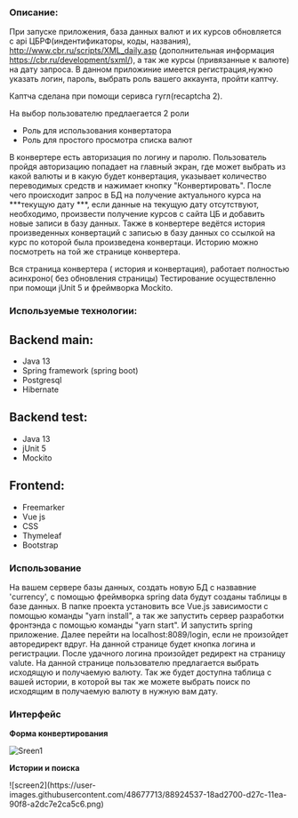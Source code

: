 
<h3>Описание:</h3>

При запуске приложения, база данных валют и их курсов обновляется  с api ЦБРФ(индентификаторы, коды, названия), http://www.cbr.ru/scripts/XML_daily.asp (дополнительная информация https://cbr.ru/development/sxml/), а так же курсы (привязанные к валюте) на дату запроса.
В данном приложиние имеется регистрация,нужно указать логин, пароль, выбрать роль вашего аккаунта, пройти каптчу.

<p>Каптча сделана при помощи серивса гугл(recaptcha 2).</p>

На выбор пользователю предлаегается 2 роли
<ul>
   <li>Роль для использования конвертатора</li>
   <li>Роль для простого просмотра списка валют</li>
</ul>

В конвертере  есть авторизация по логину и паролю. Пользователь пройдя авторизацию попадает на главный экран, где может выбрать из какой валюты и в какую будет конвертация, указывает количество переводимых средств и нажимает кнопку "Конвертировать". После чего происходит запрос в БД на получение актуального курса на ***текущую дату ***, если данные на текущую дату отсутствуют, необходимо, произвести получение курсов с сайта ЦБ и добавить новые записи в базу данных. Также в конвертере ведётся история произведенных конвертаций с записью в базу данных со ссылкой на курс по которой была произведена конвертаци. Историю можно посмотреть на той же странице конвертера.

Вся страница конвертера ( история и конвертация), работает полностью асинхроно( без обновления страницы)
Тестирование осуществленно при помощи jUnit 5 и фреймворка Mockito.

<h3>Используемые технологии:</h3>

<h2>Backend main:</h2>
<ul>
   <li>Java 13</li>
   <li>Spring framework (spring boot)</li>
   <li>Postgresql</li>
   <li>Hibernate</li>
</ul>

<h2>Backend test:</h2>
<ul>
   <li>Java 13</li>
   <li>jUnit 5</li>
   <li>Mockito</li>
</ul>

 <h2>Frontend:</h2>
<ul>
   <li>Freemarker</li>
   <li>Vue js</li>
   <li>CSS</li>
   <li>Thymeleaf</li>
   <li>Bootstrap</li>
</ul>
  
<h3>Использование</h3>

   На вашем сервере базы данных, создать новую БД с назвавние 'currency', с помощью фреймворка spring data будут созданы таблицы в базе данных.
   В папке проекта установить все Vue.js зависимости с помощью команды "yarn install", а так же запустить сервер разработки фронтэнда с помощью команды "yarn start". И запустить spring приложение.
   Далее перейти на localhost:8089/login, если не произойдет авторедирект вдруг. На данной странице будет кнопка логина и регистрации. После удачного логина произойдет редирект на страницу valute.
   На данной странице пользователю предлагается выбрать исходящую и  получаемую валюту. Так же будет доступна таблица c вашей истории, в которой вы так же можете выбрать поиск по исходящим в получаемую валюту в нужную вам дату.

<h3>Интерфейс</h3>

<p><b>Форма конвертирования</b></p>

![Sreen1](https://user-images.githubusercontent.com/48677713/88924546-1a76ea80-d27c-11ea-9d2d-bc38efd08a52.png)


<p><b>Истории и поиска</b></p>
![screen2](https://user-images.githubusercontent.com/48677713/88924537-18ad2700-d27c-11ea-90f8-a2dc7e2ca5c6.png)
